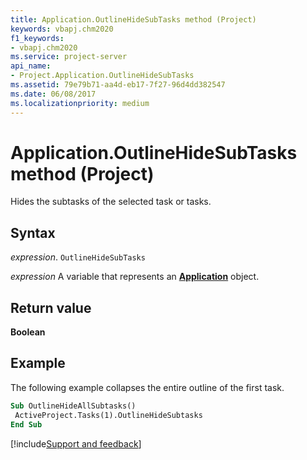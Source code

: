 ```yaml
---
title: Application.OutlineHideSubTasks method (Project)
keywords: vbapj.chm2020
f1_keywords:
- vbapj.chm2020
ms.service: project-server
api_name:
- Project.Application.OutlineHideSubTasks
ms.assetid: 79e79b71-aa4d-eb17-7f27-96d4dd382547
ms.date: 06/08/2017
ms.localizationpriority: medium
---
```



# Application.OutlineHideSubTasks method (Project)

Hides the subtasks of the selected task or tasks.


## Syntax

_expression_. `OutlineHideSubTasks`

_expression_ A variable that represents an **[Application](Project.Application.md)** object.


## Return value

 **Boolean**


## Example

The following example collapses the entire outline of the first task.


```vb
Sub OutlineHideAllSubtasks() 
 ActiveProject.Tasks(1).OutlineHideSubtasks 
End Sub
```

[!include[Support and feedback](~/includes/feedback-boilerplate.md)]